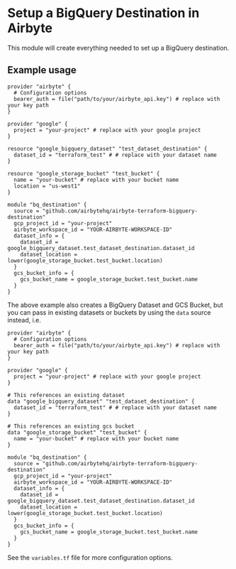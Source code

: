 # Setup a BigQuery Destination in Airbyte
This module will create everything needed to set up a BigQuery destination.

## Example usage
```
provider "airbyte" {
  # Configuration options
  bearer_auth = file("path/to/your/airbyte_api.key") # replace with your key path
}

provider "google" {
  project = "your-project" # replace with your google project
}

resource "google_bigquery_dataset" "test_dataset_destination" {
  dataset_id = "terraform_test" # # replace with your dataset name
}

resource "google_storage_bucket" "test_bucket" {
  name = "your-bucket" # replace with your bucket name
  location = "us-west1"
}

module "bq_destination" {
  source = "github.com/airbytehq/airbyte-terraform-bigquery-destination"
  gcp_project_id = "your-project"
  airbyte_workspace_id = "YOUR-AIRBYTE-WORKSPACE-ID"
  dataset_info = {
    dataset_id = google_bigquery_dataset.test_dataset_destination.dataset_id
    dataset_location = lower(google_storage_bucket.test_bucket.location)
  }
  gcs_bucket_info = {
    gcs_bucket_name = google_storage_bucket.test_bucket.name
  }
}
```

The above example also creates a BigQuery Dataset and GCS Bucket, but you can pass in existing datasets or buckets
by using the `data` source instead, i.e.

```
provider "airbyte" {
  # Configuration options
  bearer_auth = file("path/to/your/airbyte_api.key") # replace with your key path
}

provider "google" {
  project = "your-project" # replace with your google project
}

# This references an existing dataset
data "google_bigquery_dataset" "test_dataset_destination" {
  dataset_id = "terraform_test" # # replace with your dataset name
}

# This references an existing gcs bucket
data "google_storage_bucket" "test_bucket" {
  name = "your-bucket" # replace with your bucket name
}

module "bq_destination" {
  source = "github.com/airbytehq/airbyte-terraform-bigquery-destination"
  gcp_project_id = "your-project"
  airbyte_workspace_id = "YOUR-AIRBYTE-WORKSPACE-ID"
  dataset_info = {
    dataset_id = google_bigquery_dataset.test_dataset_destination.dataset_id
    dataset_location = lower(google_storage_bucket.test_bucket.location)
  }
  gcs_bucket_info = {
    gcs_bucket_name = google_storage_bucket.test_bucket.name
  }
}
```

See the `variables.tf` file for more configuration options.
